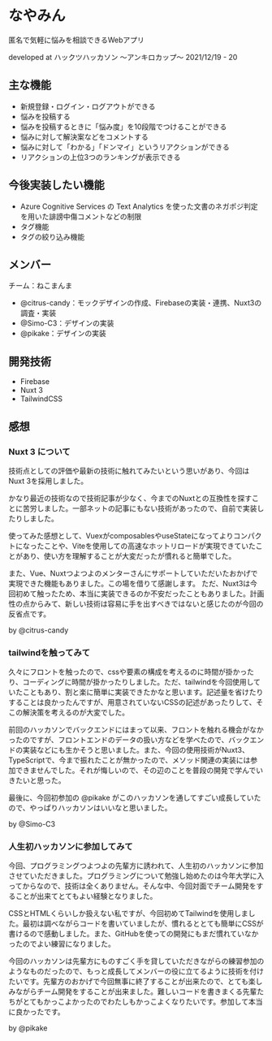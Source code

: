 # なやみん

匿名で気軽に悩みを相談できるWebアプリ

developed at ハックツハッカソン 〜アンキロカップ〜 2021/12/19 - 20

## 主な機能

- 新規登録・ログイン・ログアウトができる
- 悩みを投稿する
- 悩みを投稿するときに「悩み度」を10段階でつけることができる
- 悩みに対して解決案などをコメントする
- 悩みに対して「わかる」「ドンマイ」というリアクションができる
- リアクションの上位3つのランキングが表示できる

## 今後実装したい機能

- Azure Cognitive Services の Text Analytics を使った文書のネガポジ判定を用いた誹謗中傷コメントなどの制限
- タグ機能
- タグの絞り込み機能

## メンバー

チーム：ねこまんま
- @citrus-candy：モックデザインの作成、Firebaseの実装・連携、Nuxt3の調査・実装
- @Simo-C3：デザインの実装
- @pikake：デザインの実装

## 開発技術

- Firebase
- Nuxt 3
- TailwindCSS

## 感想

### Nuxt 3 について
技術点としての評価や最新の技術に触れてみたいという思いがあり、今回はNuxt 3を採用しました。

かなり最近の技術なので技術記事が少なく、今までのNuxtとの互換性を探すことに苦労しました。一部ネットの記事にもない技術があったので、自前で実装したりしました。

使ってみた感想として、VuexがcomposablesやuseStateになってよりコンパクトになったことや、Viteを使用しての高速なホットリロードが実現できていたことがあり、使い方を理解することが大変だったが慣れると簡単でした。

また、Vue、Nuxtつよつよのメンターさんにサポートしていただいたおかげで実現できた機能もありました。この場を借りて感謝します。
ただ、Nuxt3は今回初めて触ったため、本当に実装できるのか不安だったこともありました。計画性の点からみて、新しい技術は容易に手を出すべきではないと感じたのが今回の反省点です。

by @citrus-candy

### tailwindを触ってみて
久々にフロントを触ったので、cssや要素の構成を考えるのに時間が掛かったり、コーディングに時間が掛かったりしました。ただ、tailwindを今回使用していたこともあり、割と楽に簡単に実装できたかなと思います。記述量を省けたりすることは良かったんですが、用意されていないCSSの記述があったりして、そこの解決策を考えるのが大変でした。

前回のハッカソンでバックエンドにはまって以来、フロントを触れる機会がなかったのですが、フロントエンドのデータの扱い方などを学べたので、バックエンドの実装などにも生かそうと思いました。また、今回の使用技術がNuxt3、TypeScriptで、今まで振れたことが無かったので、メソッド関連の実装には参加できませんでした。それが悔しいので、その辺のことを普段の開発で学んでいきたいと思った。

最後に、今回初参加の @pikake がこのハッカソンを通してすごい成長していたので、やっぱりハッカソンはいいなと思いました。

by @Simo-C3

### 人生初ハッカソンに参加してみて
今回、プログラミングつよつよの先輩方に誘われて、人生初のハッカソンに参加させていただきました。プログラミングについて勉強し始めたのは今年大学に入ってからなので、技術は全くありません。そんな中、今回対面でチーム開発をすることが出来てとてもよい経験となりました。

CSSとHTMLくらいしか扱えない私ですが、今回初めてTailwindを使用しました。最初は調べながらコードを書いていましたが、慣れるととても簡単にCSSが書けるので感動しました。また、GitHubを使っての開発にもまだ慣れていなかったのでよい練習になりました。

今回のハッカソンは先輩方にものすごく手を貸していただきながらの練習参加のようなものだったので、もっと成長してメンバーの役に立てるように技術を付けたいです。先輩方のおかげで今回無事に終了することが出来たので、とても楽しみながらチーム開発をすることが出来ました。難しいコードを書きまくる先輩たちがとてもかっこよかったのでわたしもかっこよくなりたいです。参加して本当に良かったです。

by @pikake
